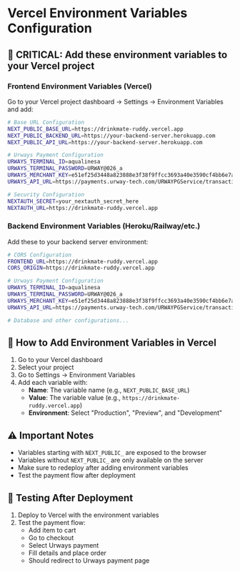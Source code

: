 # Vercel Environment Variables Configuration

## 🚨 CRITICAL: Add these environment variables to your Vercel project

### **Frontend Environment Variables (Vercel)**

Go to your Vercel project dashboard → Settings → Environment Variables and add:

```bash
# Base URL Configuration
NEXT_PUBLIC_BASE_URL=https://drinkmate-ruddy.vercel.app
NEXT_PUBLIC_BACKEND_URL=https://your-backend-server.herokuapp.com
NEXT_PUBLIC_API_URL=https://your-backend-server.herokuapp.com

# Urways Payment Configuration
URWAYS_TERMINAL_ID=aqualinesa
URWAYS_TERMINAL_PASSWORD=URWAY@026_a
URWAYS_MERCHANT_KEY=e51ef25d3448a823888e3f38f9ffcc3693a40e3590cf4bb6e7ac5b352a00f30d
URWAYS_API_URL=https://payments.urway-tech.com/URWAYPGService/transaction/jsonProcess/JSONrequest

# Security Configuration
NEXTAUTH_SECRET=your_nextauth_secret_here
NEXTAUTH_URL=https://drinkmate-ruddy.vercel.app
```

### **Backend Environment Variables (Heroku/Railway/etc.)**

Add these to your backend server environment:

```bash
# CORS Configuration
FRONTEND_URL=https://drinkmate-ruddy.vercel.app
CORS_ORIGIN=https://drinkmate-ruddy.vercel.app

# Urways Payment Configuration
URWAYS_TERMINAL_ID=aqualinesa
URWAYS_TERMINAL_PASSWORD=URWAY@026_a
URWAYS_MERCHANT_KEY=e51ef25d3448a823888e3f38f9ffcc3693a40e3590cf4bb6e7ac5b352a00f30d
URWAYS_API_URL=https://payments.urway-tech.com/URWAYPGService/transaction/jsonProcess/JSONrequest

# Database and other configurations...
```

## 🔧 How to Add Environment Variables in Vercel

1. Go to your Vercel dashboard
2. Select your project
3. Go to Settings → Environment Variables
4. Add each variable with:
   - **Name**: The variable name (e.g., `NEXT_PUBLIC_BASE_URL`)
   - **Value**: The variable value (e.g., `https://drinkmate-ruddy.vercel.app`)
   - **Environment**: Select "Production", "Preview", and "Development"

## ⚠️ Important Notes

- Variables starting with `NEXT_PUBLIC_` are exposed to the browser
- Variables without `NEXT_PUBLIC_` are only available on the server
- Make sure to redeploy after adding environment variables
- Test the payment flow after deployment

## 🧪 Testing After Deployment

1. Deploy to Vercel with the environment variables
2. Test the payment flow:
   - Add item to cart
   - Go to checkout
   - Select Urways payment
   - Fill details and place order
   - Should redirect to Urways payment page
